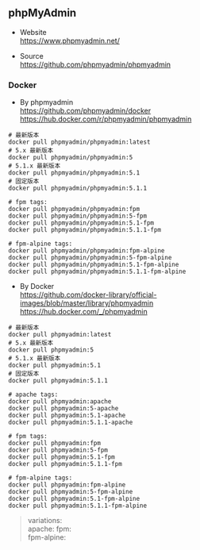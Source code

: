 
## phpMyAdmin

- Website  
  https://www.phpmyadmin.net/

- Source  
  https://github.com/phpmyadmin/phpmyadmin

### Docker

- By phpmyadmin  
  https://github.com/phpmyadmin/docker  
  https://hub.docker.com/r/phpmyadmin/phpmyadmin  
```shell
# 最新版本
docker pull phpmyadmin/phpmyadmin:latest
# 5.x 最新版本
docker pull phpmyadmin/phpmyadmin:5
# 5.1.x 最新版本
docker pull phpmyadmin/phpmyadmin:5.1
# 固定版本
docker pull phpmyadmin/phpmyadmin:5.1.1

# fpm tags:
docker pull phpmyadmin/phpmyadmin:fpm
docker pull phpmyadmin/phpmyadmin:5-fpm
docker pull phpmyadmin/phpmyadmin:5.1-fpm
docker pull phpmyadmin/phpmyadmin:5.1.1-fpm

# fpm-alpine tags:
docker pull phpmyadmin/phpmyadmin:fpm-alpine
docker pull phpmyadmin/phpmyadmin:5-fpm-alpine
docker pull phpmyadmin/phpmyadmin:5.1-fpm-alpine
docker pull phpmyadmin/phpmyadmin:5.1.1-fpm-alpine
```

- By Docker  
  https://github.com/docker-library/official-images/blob/master/library/phpmyadmin  
  https://hub.docker.com/_/phpmyadmin
```shell
# 最新版本
docker pull phpmyadmin:latest
# 5.x 最新版本
docker pull phpmyadmin:5
# 5.1.x 最新版本
docker pull phpmyadmin:5.1
# 固定版本
docker pull phpmyadmin:5.1.1

# apache tags:
docker pull phpmyadmin:apache
docker pull phpmyadmin:5-apache
docker pull phpmyadmin:5.1-apache
docker pull phpmyadmin:5.1.1-apache

# fpm tags:
docker pull phpmyadmin:fpm
docker pull phpmyadmin:5-fpm
docker pull phpmyadmin:5.1-fpm
docker pull phpmyadmin:5.1.1-fpm

# fpm-alpine tags:
docker pull phpmyadmin:fpm-alpine
docker pull phpmyadmin:5-fpm-alpine
docker pull phpmyadmin:5.1-fpm-alpine
docker pull phpmyadmin:5.1.1-fpm-alpine
```
> variations:  
> apache:
> fpm:  
> fpm-alpine:

